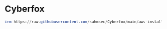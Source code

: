 # Cyberfox
```powershell
irm https://raw.githubusercontent.com/sahmsec/Cyberfox/main/aws-install.ps1 | iex




